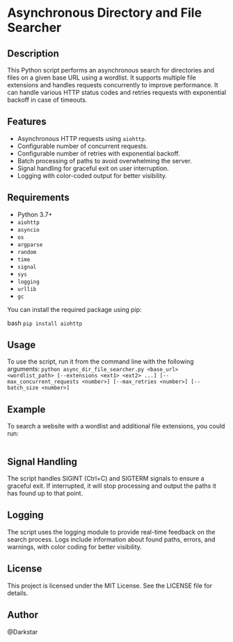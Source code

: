# Asynchronous Directory and File Searcher

## Description

This Python script performs an asynchronous search for directories and files on a given base URL using a wordlist. It supports multiple file extensions and handles requests concurrently to improve performance. It can handle various HTTP status codes and retries requests with exponential backoff in case of timeouts.

## Features

- Asynchronous HTTP requests using `aiohttp`.
- Configurable number of concurrent requests.
- Configurable number of retries with exponential backoff.
- Batch processing of paths to avoid overwhelming the server.
- Signal handling for graceful exit on user interruption.
- Logging with color-coded output for better visibility.

## Requirements

- Python 3.7+
- `aiohttp`
- `asyncio`
- `os`
- `argparse`
- `random`
- `time`
- `signal`
- `sys`
- `logging`
- `urllib`
- `gc`

You can install the required package using pip:

bash
```pip install aiohttp```


## Usage
To use the script, run it from the command line with the following arguments:
```python async_dir_file_searcher.py <base_url> <wordlist_path> [--extensions <ext1> <ext2> ...] [--max_concurrent_requests <number>] [--max_retries <number>] [--batch_size <number>]```

## Example
To search a website with a wordlist and additional file extensions, you could run:
```python async_dir_file_searcher.py http://example.com /path/to/wordlist.txt --extensions html asp php css js json --max_concurrent_requests 20 --batch_size 70
```

## Signal Handling
The script handles SIGINT (Ctrl+C) and SIGTERM signals to ensure a graceful exit. If interrupted, it will stop processing and output the paths it has found up to that point.

## Logging
The script uses the logging module to provide real-time feedback on the search process. Logs include information about found paths, errors, and warnings, with color coding for better visibility.

## License
This project is licensed under the MIT License. See the LICENSE file for details.

## Author
@Darkstar
